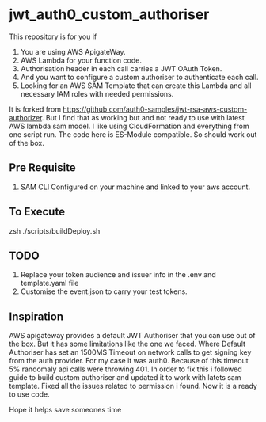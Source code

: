 # jwt_auth0_custom_authoriser

This repository is for you if 

 1. You are using AWS ApigateWay.
 2. AWS Lambda for your function code.
 3. Authorisation header in each call carries a JWT OAuth Token. 
 4. And you want to configure a custom authoriser to authenticate each call.
 5. Looking for an AWS SAM Template that can create this Lambda and all necessary IAM roles with needed permissions. 

It is forked from https://github.com/auth0-samples/jwt-rsa-aws-custom-authorizer. But I find that as working but and not ready to use with latest AWS lambda sam model. I like using CloudFormation and everything from one script run. The code here is ES-Module compatible. So should work out of the box.

## Pre Requisite
 1. SAM CLI Configured on your machine and linked to your aws account.

## To Execute
   zsh ./scripts/buildDeploy.sh

## TODO
 1. Replace your token audience and issuer info in the .env and template.yaml file
 2. Customise the event.json to carry your test tokens.

## Inspiration
AWS apigateway provides a default JWT Authoriser that you can use out of the box. But it has some limitations like the one we faced. Where Default Authoriser has set an 1500MS Timeout on network calls to get signing key from the auth provider. For my case it was auth0. Because of this timeout 5% randomaly api calls were throwing 401. In order to fix this i followed guide to build custom authoriser and updated it to work with latets sam template. Fixed all the issues related to permission i found. Now it is a ready to use code.

Hope it helps save someones time




